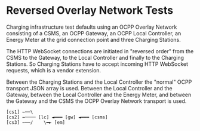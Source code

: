 # Reversed Overlay Network Tests

Charging infrastructure test defaults using an OCPP Overlay Network
consisting of a CSMS, an OCPP Gateway, an OCPP Local Controller,
an Energy Meter at the grid connection point and three Charging Stations.

The HTTP WebSocket connections are initiated in "reversed order" from
the CSMS to the Gateway, to the Local Controller and finally to the
Charging Stations. So Charging Stations have to accept incoming HTTP
WebSocket requests, which is a vendor extension.

Between the Charging Stations and the Local Controller the "normal"
OCPP transport JSON array is used. Between the Local Controller and
the Gateway, between the Local Controller and the Energy Meter, and
between the Gateway and the CSMS the OCPP Overlay Network transport
is used.

```
[cs1] ←──\
[cs2] ←──── [lc] ◄━━━ [gw] ◄━━━ [csms]
[cs3] ←──/    \━► [em]
```
